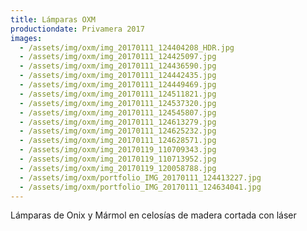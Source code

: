 ```yaml
---
title: Lámparas OXM
productiondate: Privamera 2017
images:
  - /assets/img/oxm/img_20170111_124404208_HDR.jpg
  - /assets/img/oxm/img_20170111_124425097.jpg
  - /assets/img/oxm/img_20170111_124436590.jpg
  - /assets/img/oxm/img_20170111_124442435.jpg
  - /assets/img/oxm/img_20170111_124449469.jpg
  - /assets/img/oxm/img_20170111_124511821.jpg
  - /assets/img/oxm/img_20170111_124537320.jpg
  - /assets/img/oxm/img_20170111_124545807.jpg
  - /assets/img/oxm/img_20170111_124613279.jpg
  - /assets/img/oxm/img_20170111_124625232.jpg
  - /assets/img/oxm/img_20170111_124628571.jpg
  - /assets/img/oxm/img_20170119_110709343.jpg
  - /assets/img/oxm/img_20170119_110713952.jpg
  - /assets/img/oxm/img_20170119_120058788.jpg
  - /assets/img/oxm/portfolio_IMG_20170111_124413227.jpg
  - /assets/img/oxm/portfolio_IMG_20170111_124634041.jpg
---
```

Lámparas de Onix y Mármol en celosías de madera cortada con láser
